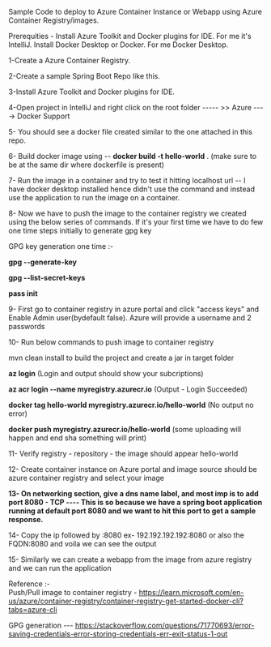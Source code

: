 Sample Code to deploy to Azure Container Instance or Webapp using Azure Container Registry/images.

Prerequities - Install Azure Toolkit and Docker plugins for IDE. For me it's IntelliJ. Install Docker Desktop or Docker. For me Docker Desktop.


1-Create a Azure Container Registry.

2-Create a sample Spring Boot Repo like this.

3-Install Azure Toolkit and Docker plugins for IDE. 

4-Open project in IntelliJ and right click on the root folder ----- >>  Azure ----> Docker Support

5- You should see a docker file created similar to the one attached in this repo.

6- Build docker image using  --  **docker build -t hello-world** .     (make sure to be at the same dir where dockerfile is present)

7- Run the image in a container and try to test it hitting localhost url -- I have docker desktop installed hence didn't use the command and instead use the application to run the image on a container.

8- Now we have to push the image to the container registry we created using the below series of commands. If it's your first time we have to do few one time steps initially to generate gpg key

GPG key generation one time :- 
 
**gpg --generate-key**


**gpg --list-secret-keys**

**pass init <generated gpg-id public key>** 
 
9- First go to container registry in azure portal and click "access keys" and Enable Admin user(bydefault false). Azure will provide a username and 2 passwords   

10- Run below commands to push image to container registry 
  
mvn clean install to build the project and create a jar in target folder
  
**az login** (Login and output should show your subcriptions)
 
**az acr login --name myregistry.azurecr.io** (Output - Login Succeeded)
 
**docker tag hello-world myregistry.azurecr.io/hello-world**  (No output no error)
 
**docker push myregistry.azurecr.io/hello-world**    (some uploading will happen and end sha something will print)

  
11- Verify registry - repository - the image should appear hello-world 
  
12- Create container instance on Azure portal and image source should be azure container registry and select your image
  
**13- On networking section, give a dns name label, and most imp is to add port 8080 - TCP ---- This is so because we have a spring boot application running at default port 8080 and we want to hit this port to get a sample response.**
  
14- Copy the ip followed by :8080 ex- 192.192.192.192:8080 or also the FQDN:8080 and voila we can see the output    
  
  
15- Similarly we can create a webapp from the image from azure registry and we can run the application 

Reference :-  
Push/Pull image to container registry - https://learn.microsoft.com/en-us/azure/container-registry/container-registry-get-started-docker-cli?tabs=azure-cli

GPG generation --- https://stackoverflow.com/questions/71770693/error-saving-credentials-error-storing-credentials-err-exit-status-1-out
  

